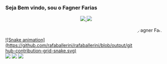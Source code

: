 ### Seja Bem vindo, sou o Fagner Farias
<div align="center">
  <a href="https://https://github.com/ffagner">
  <img height="150em" src="https://github-readme-stats.vercel.app/api?username=ffagner&show_icons=true&theme=midnight-purple&include_all_commits=true&count_private=true"/>
  <img height="150em" src="https://github-readme-stats.vercel.app/api/top-langs/?username=ffagner&layout=compact&langs_count=7&theme=midnight-purple"/>
</div>

<div style="display: inline_block"><br>
  <img align="right" alt="Fagner Farias" height="250" style="border-radius:50px;" src="https://cdn.discordapp.com/attachments/268139580086026240/1040036720432910416/6502421-01.png">
</div>
  
  ##
 
<div>
  ![Snake animation](https://github.com/rafaballerini/rafaballerini/blob/output/github-contribution-grid-snake.svg)
</div>
<div> 
  <a href="https://www.youtube.com/channel/UC_-uuuZbY0AAt9CViNzvc-Q" target="_blank"><img src="https://img.shields.io/badge/YouTube-FF0000?style=for-the-badge&logo=youtube&logoColor=white" target="_blank"></a>
  <a href="https://instagram.com/rafaballerini" target="_blank"><img src="https://img.shields.io/badge/-Instagram-%23E4405F?style=for-the-badge&logo=instagram&logoColor=white" target="_blank"></a>
  <a href = "mailto:farias.live@gmail.com"><img src="https://img.shields.io/badge/-Gmail-%23333?style=for-the-badge&logo=gmail&logoColor=white" target="_blank"></a>
  <a href="https://www.linkedin.com/in/rafaella-ballerini-4B8r3B4p7yhRXuBWLqsQ546WR43cqQwrbXMDFnBi6vSJBeif8tPW85a7r7DM961Jvk4hdryZoByEp8GC8HzsqJpRN4FxGM9-the-badge&logo=linkedin&logoColor=white" target="_blank"></a> 
 

 
</div>
